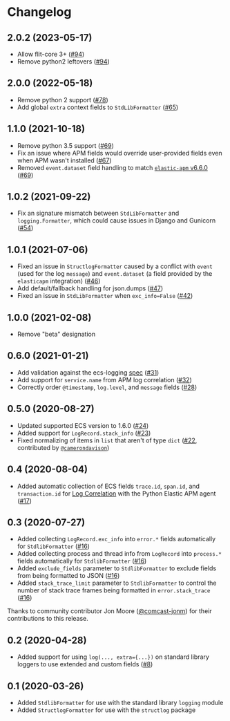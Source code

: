 # Changelog

## 2.0.2 (2023-05-17)

- Allow flit-core 3+ ([#94](https://github.com/elastic/ecs-logging-python/pull/94))
- Remove python2 leftovers ([#94](https://github.com/elastic/ecs-logging-python/pull/94))

## 2.0.0 (2022-05-18)

- Remove python 2 support ([#78](https://github.com/elastic/ecs-logging-python/pull/78))
- Add global `extra` context fields to `StdLibFormatter` ([#65](https://github.com/elastic/ecs-logging-python/pull/65))

## 1.1.0 (2021-10-18)

- Remove python 3.5 support ([#69](https://github.com/elastic/ecs-logging-python/pull/69))
- Fix an issue where APM fields would override user-provided fields even when
  APM wasn't installed ([#67](https://github.com/elastic/ecs-logging-python/pull/67))
- Removed `event.dataset` field handling to match
  [`elastic-apm` v6.6.0](https://github.com/elastic/apm-agent-python/releases/tag/v6.6.0)
  ([#69](https://github.com/elastic/ecs-logging-python/pull/69))

## 1.0.2 (2021-09-22)

- Fix an signature mismatch between `StdLibFormatter` and `logging.Formatter`,
  which could cause issues in Django and Gunicorn
  ([#54](https://github.com/elastic/ecs-logging-python/pull/54))

## 1.0.1 (2021-07-06)

- Fixed an issue in `StructlogFormatter` caused by a conflict with `event`
  (used for the log `message`) and `event.dataset` (a field provided by the
  `elasticapm` integration) ([#46](https://github.com/elastic/ecs-logging-python/pull/46))
- Add default/fallback handling for json.dumps ([#47](https://github.com/elastic/ecs-logging-python/pull/47))
- Fixed an issue in `StdLibFormatter` when `exc_info=False` ([#42](https://github.com/elastic/ecs-logging-python/pull/42))

## 1.0.0 (2021-02-08)

- Remove "beta" designation

## 0.6.0 (2021-01-21)

- Add validation against the ecs-logging [spec](https://github.com/elastic/ecs-logging/blob/main/spec/spec.json) ([#31](https://github.com/elastic/ecs-logging-python/pull/31))
- Add support for `service.name` from APM log correlation ([#32](https://github.com/elastic/ecs-logging-python/pull/32))
- Correctly order `@timestamp`, `log.level`, and `message` fields ([#28](https://github.com/elastic/ecs-logging-python/pull/28))

## 0.5.0 (2020-08-27)

- Updated supported ECS version to 1.6.0 ([#24](https://github.com/elastic/ecs-logging-python/pull/24))
- Added support for `LogRecord.stack_info` ([#23](https://github.com/elastic/ecs-logging-python/pull/23))
- Fixed normalizing of items in `list` that aren't of type
  `dict` ([#22](https://github.com/elastic/ecs-logging-python/pull/22), contributed by [`@camerondavison`](https://github.com/camerondavison))

## 0.4 (2020-08-04)

- Added automatic collection of ECS fields `trace.id`, `span.id`, and `transaction.id` for
  [Log Correlation](https://www.elastic.co/guide/en/apm/agent/python/master/log-correlation.html) with
  the Python Elastic APM agent ([#17](https://github.com/elastic/ecs-logging-python/pull/17))

## 0.3 (2020-07-27)

- Added collecting `LogRecord.exc_info` into `error.*` fields
  automatically for `StdlibFormatter` ([#16](https://github.com/elastic/ecs-logging-python/pull/16))
- Added collecting process and thread info from `LogRecord` into `process.*` fields
  automatically for `StdlibFormatter` ([#16](https://github.com/elastic/ecs-logging-python/pull/16))
- Added `exclude_fields` parameter to `StdlibFormatter` to
  exclude fields from being formatted to JSON ([#16](https://github.com/elastic/ecs-logging-python/pull/16))
- Added `stack_trace_limit` parameter to `StdlibFormatter`
  to control the number of stack trace frames being
  formatted in `error.stack_trace` ([#16](https://github.com/elastic/ecs-logging-python/pull/16))

Thanks to community contributor Jon Moore ([@comcast-jonm](https://github.com/comcast-jonm))
for their contributions to this release.

## 0.2 (2020-04-28)

- Added support for using `log(..., extra={...})` on standard library
  loggers to use extended and custom fields ([#8](https://github.com/elastic/ecs-logging-python/pull/8))

## 0.1 (2020-03-26)

- Added `StdlibFormatter` for use with the standard library `logging` module
- Added `StructlogFormatter` for use with the `structlog` package
